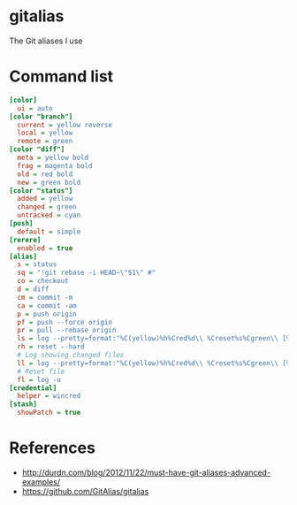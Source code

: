 # gitalias
The Git aliases I use

# Command list
```ini
[color]
  ui = auto
[color "branch"]
  current = yellow reverse
  local = yellow
  remote = green
[color "diff"]
  meta = yellow bold
  frag = magenta bold
  old = red bold
  new = green bold
[color "status"]
  added = yellow
  changed = green
  untracked = cyan
[push]
  default = simple
[rerere]
  enabled = true
[alias]
  s = status
  sq = "!git rebase -i HEAD~\"$1\" #"
  co = checkout
  d = diff
  cm = commit -m
  ca = commit -am
  p = push origin
  pf = push --force origin
  pr = pull --rebase origin
  ls = log --pretty=format:"%C(yellow)%h%Cred%d\\ %Creset%s%Cgreen\\ [%cn]" --decorate --graph
  rh = reset --hard
  # Log showing changed files
  ll = log --pretty=format:"%C(yellow)%h%Cred%d\\ %Creset%s%Cgreen\\ [%cn]" --decorate --numstat
  # Reset file
  fl = log -u 
[credential]
  helper = wincred
[stash]
  showPatch = true
```

# References
- http://durdn.com/blog/2012/11/22/must-have-git-aliases-advanced-examples/
- https://github.com/GitAlias/gitalias

